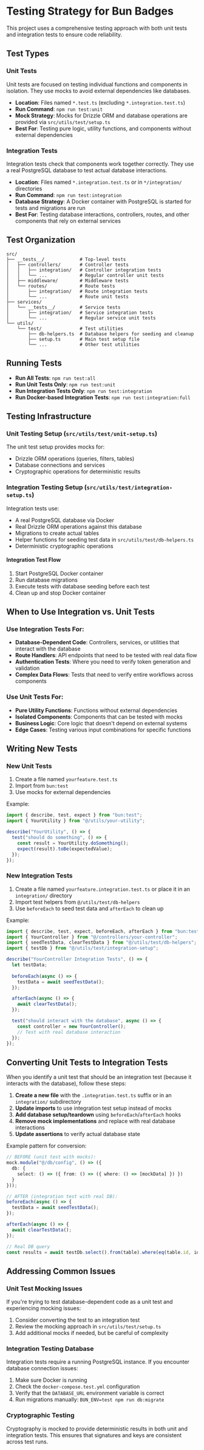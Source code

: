 # Testing Strategy for Bun Badges

This project uses a comprehensive testing approach with both unit tests and integration tests to ensure code reliability.

## Test Types

### Unit Tests

Unit tests are focused on testing individual functions and components in isolation. They use mocks to avoid external dependencies like databases.

- **Location**: Files named `*.test.ts` (excluding `*.integration.test.ts`)
- **Run Command**: `npm run test:unit`
- **Mock Strategy**: Mocks for Drizzle ORM and database operations are provided via `src/utils/test/setup.ts`
- **Best For**: Testing pure logic, utility functions, and components without external dependencies

### Integration Tests

Integration tests check that components work together correctly. They use a real PostgreSQL database to test actual database interactions.

- **Location**: Files named `*.integration.test.ts` or in `*/integration/` directories
- **Run Command**: `npm run test:integration`
- **Database Strategy**: A Docker container with PostgreSQL is started for tests and migrations are run
- **Best For**: Testing database interactions, controllers, routes, and other components that rely on external services

## Test Organization

```
src/
├── __tests__/             # Top-level tests
│   ├── controllers/       # Controller tests
│   │   ├── integration/   # Controller integration tests
│   │   └── ...            # Regular controller unit tests
│   ├── middleware/        # Middleware tests
│   └── routes/            # Route tests
│       ├── integration/   # Route integration tests
│       └── ...            # Route unit tests
├── services/
│   └── __tests__/         # Service tests
│       ├── integration/   # Service integration tests
│       └── ...            # Regular service unit tests 
└── utils/
    └── test/              # Test utilities
        ├── db-helpers.ts  # Database helpers for seeding and cleanup
        ├── setup.ts       # Main test setup file
        └── ...            # Other test utilities
```

## Running Tests

- **Run All Tests**: `npm run test:all`
- **Run Unit Tests Only**: `npm run test:unit`
- **Run Integration Tests Only**: `npm run test:integration`
- **Run Docker-based Integration Tests**: `npm run test:integration:full`

## Testing Infrastructure

### Unit Testing Setup (`src/utils/test/unit-setup.ts`)

The unit test setup provides mocks for:
- Drizzle ORM operations (queries, filters, tables)
- Database connections and services
- Cryptographic operations for deterministic results

### Integration Testing Setup (`src/utils/test/integration-setup.ts`)

Integration tests use:
- A real PostgreSQL database via Docker
- Real Drizzle ORM operations against this database
- Migrations to create actual tables
- Helper functions for seeding test data in `src/utils/test/db-helpers.ts`
- Deterministic cryptographic operations

#### Integration Test Flow

1. Start PostgreSQL Docker container
2. Run database migrations
3. Execute tests with database seeding before each test
4. Clean up and stop Docker container

## When to Use Integration vs. Unit Tests

### Use Integration Tests For:

- **Database-Dependent Code**: Controllers, services, or utilities that interact with the database
- **Route Handlers**: API endpoints that need to be tested with real data flow
- **Authentication Tests**: Where you need to verify token generation and validation
- **Complex Data Flows**: Tests that need to verify entire workflows across components

### Use Unit Tests For:

- **Pure Utility Functions**: Functions without external dependencies
- **Isolated Components**: Components that can be tested with mocks
- **Business Logic**: Core logic that doesn't depend on external systems
- **Edge Cases**: Testing various input combinations for specific functions

## Writing New Tests

### New Unit Tests

1. Create a file named `yourfeature.test.ts`
2. Import from `bun:test`
3. Use mocks for external dependencies

Example:

```typescript
import { describe, test, expect } from "bun:test";
import { YourUtility } from "@/utils/your-utility";

describe("YourUtility", () => {
  test("should do something", () => {
    const result = YourUtility.doSomething();
    expect(result).toBe(expectedValue);
  });
});
```

### New Integration Tests

1. Create a file named `yourfeature.integration.test.ts` or place it in an `integration/` directory
2. Import test helpers from `@/utils/test/db-helpers`
3. Use `beforeEach` to seed test data and `afterEach` to clean up

Example:

```typescript
import { describe, test, expect, beforeEach, afterEach } from "bun:test";
import { YourController } from "@/controllers/your-controller";
import { seedTestData, clearTestData } from "@/utils/test/db-helpers";
import { testDb } from "@/utils/test/integration-setup";

describe("YourController Integration Tests", () => {
  let testData;
  
  beforeEach(async () => {
    testData = await seedTestData();
  });

  afterEach(async () => {
    await clearTestData();
  });

  test("should interact with the database", async () => {
    const controller = new YourController();
    // Test with real database interaction
  });
});
```

## Converting Unit Tests to Integration Tests

When you identify a unit test that should be an integration test (because it interacts with the database), follow these steps:

1. **Create a new file** with the `.integration.test.ts` suffix or in an `integration/` subdirectory
2. **Update imports** to use integration test setup instead of mocks
3. **Add database setup/teardown** using `beforeEach`/`afterEach` hooks
4. **Remove mock implementations** and replace with real database interactions
5. **Update assertions** to verify actual database state

Example pattern for conversion:

```typescript
// BEFORE (unit test with mocks):
mock.module("@/db/config", () => ({
  db: {
    select: () => ({ from: () => ({ where: () => [mockData] }) })
  }
}));

// AFTER (integration test with real DB):
beforeEach(async () => {
  testData = await seedTestData();
});

afterEach(async () => {
  await clearTestData();
});

// Real DB query
const results = await testDb.select().from(table).where(eq(table.id, id));
```

## Addressing Common Issues

### Unit Test Mocking Issues

If you're trying to test database-dependent code as a unit test and experiencing mocking issues:

1. Consider converting the test to an integration test
2. Review the mocking approach in `src/utils/test/setup.ts`
3. Add additional mocks if needed, but be careful of complexity

### Integration Testing Database

Integration tests require a running PostgreSQL instance. If you encounter database connection issues:

1. Make sure Docker is running
2. Check the `docker-compose.test.yml` configuration
3. Verify that the `DATABASE_URL` environment variable is correct
4. Run migrations manually: `BUN_ENV=test npm run db:migrate`

### Cryptographic Testing

Cryptography is mocked to provide deterministic results in both unit and integration tests. This ensures that signatures and keys are consistent across test runs.
